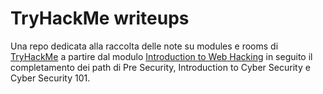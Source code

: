# TryHackMe writeups
Una repo dedicata alla raccolta delle note su modules e rooms di [TryHackMe](https://tryhackme.com/) a partire dal modulo [Introduction to Web Hacking](https://tryhackme.com/module/intro-to-web-hacking) in seguito il completamento dei path di Pre Security, Introduction to Cyber Security e Cyber Security 101.
